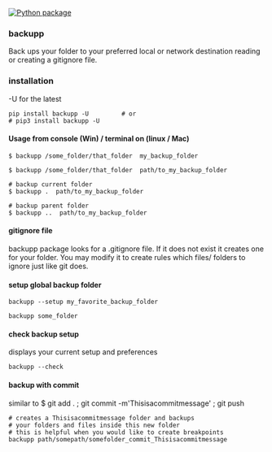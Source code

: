 
[![Python package](https://github.com/SermetPekin/backupp-rep/actions/workflows/python-package.yml/badge.svg)](https://github.com/SermetPekin/backupp-rep/actions/workflows/python-package.yml)

### backupp

Back ups your folder to your preferred local or network destination reading or creating a gitignore file.

### installation 
-U for the latest 
    
    pip install backupp -U         # or 
    # pip3 install backupp -U  

#### Usage from console (Win) / terminal on (linux / Mac)

    $ backupp /some_folder/that_folder  my_backup_folder

    $ backupp /some_folder/that_folder  path/to_my_backup_folder

    # backup current folder
    $ backupp .  path/to_my_backup_folder 

    # backup parent folder
    $ backupp ..  path/to_my_backup_folder 

#### gitignore file 
backupp package looks for a .gitignore file. If it does not exist it creates one for your folder. You may modify it to create rules which files/ folders to ignore just like git does. 

#### setup global backup folder 

    backupp --setup my_favorite_backup_folder

    backupp some_folder 

#### check backup setup  

displays your current setup and preferences


    backupp --check 


#### backup with commit   

similar to $ git add . ; git commit -m'Thisisacommitmessage' ; git push

    # creates a Thisisacommitmessage folder and backups 
    # your folders and files inside this new folder 
    # this is helpful when you would like to create breakpoints 
    backupp path/somepath/somefolder_commit_Thisisacommitmessage




